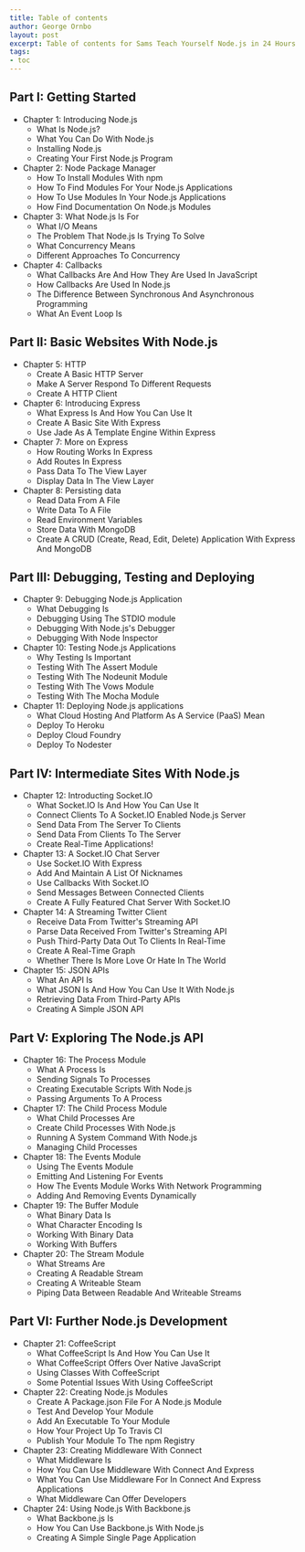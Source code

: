 ```yaml
---
title: Table of contents
author: George Ornbo
layout: post
excerpt: Table of contents for Sams Teach Yourself Node.js in 24 Hours
tags:
- toc
---
```


## Part I: Getting Started 
* Chapter 1: Introducing Node.js 
    * What Is Node.js?
    * What You Can Do With Node.js
    * Installing Node.js
    * Creating Your First Node.js Program
* Chapter 2: Node Package Manager
    * How To Install Modules With npm
    * How To Find Modules For Your Node.js Applications
    * How To Use Modules In Your Node.js Applications
    * How Find Documentation On Node.js Modules
* Chapter 3: What Node.js Is For
    * What I/O Means
    * The Problem That Node.js Is Trying To Solve
    * What Concurrency Means
    * Different Approaches To Concurrency
* Chapter 4: Callbacks
    * What Callbacks Are And How They Are Used In JavaScript
    * How Callbacks Are Used In Node.js
    * The Difference Between Synchronous And Asynchronous Programming
    * What An Event Loop Is

## Part II: Basic Websites With Node.js
* Chapter 5: HTTP
    * Create A Basic HTTP Server
    * Make A Server Respond To Different Requests
    * Create A HTTP Client
* Chapter 6: Introducing Express
    * What Express Is And How You Can Use It
    * Create A Basic Site With Express
    * Use Jade As A Template Engine Within Express
* Chapter 7: More on Express
    * How Routing Works In Express
    * Add Routes In Express
    * Pass Data To The View Layer
    * Display Data In The View Layer
* Chapter 8: Persisting data 
    * Read Data From A File
    * Write Data To A File 
    * Read Environment Variables 
    * Store Data With MongoDB
    * Create A CRUD (Create, Read, Edit, Delete) Application With Express And MongoDB

## Part III: Debugging, Testing and Deploying
* Chapter 9: Debugging Node.js Application
    * What Debugging Is
    * Debugging Using The STDIO module
    * Debugging With Node.js's Debugger
    * Debugging With Node Inspector
* Chapter 10: Testing Node.js Applications 
    * Why Testing Is Important
    * Testing With The Assert Module
    * Testing With The Nodeunit Module 
    * Testing With The Vows Module 
    * Testing With The Mocha Module 
* Chapter 11: Deploying Node.js applications
    * What Cloud Hosting And Platform As A Service (PaaS) Mean
    * Deploy To Heroku
    * Deploy Cloud Foundry
    * Deploy To Nodester

## Part IV: Intermediate Sites With Node.js
* Chapter 12: Introducting Socket.IO
    * What Socket.IO Is And How You Can Use It 
    * Connect Clients To A Socket.IO Enabled Node.js Server
    * Send Data From The Server To Clients
    * Send Data From Clients To The Server
    * Create Real-Time Applications!
* Chapter 13: A Socket.IO Chat Server
    * Use Socket.IO With Express
    * Add And Maintain A List Of Nicknames
    * Use Callbacks With Socket.IO
    * Send Messages Between Connected Clients
    * Create A Fully Featured Chat Server With Socket.IO
* Chapter 14: A Streaming Twitter Client 
    * Receive Data From Twitter's Streaming API
    * Parse Data Received From Twitter's Streaming API
    * Push Third-Party Data Out To Clients In Real-Time 
    * Create A Real-Time Graph
    * Whether There Is More Love Or Hate In The World 
* Chapter 15: JSON APIs 
    * What An API Is 
    * What JSON Is And How You Can Use It With Node.js
    * Retrieving Data From Third-Party APIs 
    * Creating A Simple JSON API

## Part V: Exploring The Node.js API
* Chapter 16: The Process Module 
    * What A Process Is 
    * Sending Signals To Processes
    * Creating Executable Scripts With Node.js
    * Passing Arguments To A Process
* Chapter 17: The Child Process Module
    * What Child Processes Are 
    * Create Child Processes With Node.js 
    * Running A System Command With Node.js
    * Managing Child Processes
* Chapter 18: The Events Module 
    * Using The Events Module 
    * Emitting And Listening For Events
    * How The Events Module Works With Network Programming 
    * Adding And Removing Events Dynamically
* Chapter 19: The Buffer Module 
    * What Binary Data Is 
    * What Character Encoding Is 
    * Working With Binary Data 
    * Working With Buffers
* Chapter 20: The Stream Module 
    * What Streams Are 
    * Creating A Readable Stream
    * Creating A Writeable Steam
    * Piping Data Between Readable And Writeable Streams

## Part VI: Further Node.js Development
* Chapter 21: CoffeeScript
    * What CoffeeScript Is And How You Can Use It 
    * What CoffeeScript Offers Over Native JavaScript 
    * Using Classes With CoffeeScript
    * Some Potential Issues With Using CoffeeScript
* Chapter 22: Creating Node.js Modules
    * Create A Package.json File For A Node.js Module 
    * Test And Develop Your Module 
    * Add An Executable To Your Module 
    * How Your Project Up To Travis CI
    * Publish Your Module To The npm Registry
* Chapter 23: Creating Middleware With Connect 
    * What Middleware Is 
    * How You Can Use Middleware With Connect And Express
    * What You Can Use Middleware For In Connect And Express Applications 
    * What Middleware Can Offer Developers 
* Chapter 24: Using Node.js With Backbone.js
    * What Backbone.js Is
    * How You Can Use Backbone.js With Node.js 
    * Creating A Simple Single Page Application
    
